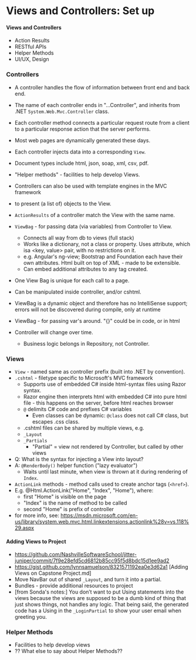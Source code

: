 # Views and Controllers: Set up

#### Views and Controllers
*	Action Results
*	RESTful APIs
*	Helper Methods
*	UI/UX, Design

### Controllers
* A controller handles the flow of information between front end and back end.
* The name of each controller ends in "...Controller", and inherits from .NET `System.Web.Mvc.Controller` class.
* Each controller method connects a particular request route from a client to a particular response action that the server performs.
 * Most web pages are dynamically generated these days.
* Each controller injects data into a corresponding `View`.
 * Document types include html, json, soap, xml, csv, pdf.
* "Helper methods" - facilities to help develop Views.
* Controllers can also be used with template engines in the MVC framework
 * to present (a list of) objects to the View.
* `ActionResults` of a controller match the View with the same name.
* `ViewBag` - for passing data (via variables) from Controller to View.  
  * Connects all way from db to views (full stack)
  * Works like a dictionary, not a class or property.  Uses attribute, which isa  <key, value> pair, with no restrictions on it.
   * e.g. Angular's ng-view; Bootstrap and Foundation each have their own attributes.  Html built on top of XML - made to be extensible.
   * Can embed additional attributes to any tag created.
 * One View Bag is unique for each call to a page.  
 * Can be manipulated inside controller, and/or cshtml.
 * ViewBag is a dynamic object and therefore has no IntelliSense support; errors will not be discovered during compile, only at runtime
 * ViewBag - for passing var's around.
"{}"  could be in code, or in html


* Controller will change over time.
  * Business logic belongs in Repository, not Controller.

### Views
* `View` - named same as controller prefix (built into .NET by convention).
* `.cshtml` - filetype specific to Microsoft's MVC framework
  * Supports use of embedded C# inside html-syntax files using Razor syntax.
  * Razor engine then interprets html with embedded C# into pure html file - this happens on the server, before html reaches browser
  * `@` delimits C# code and prefixes C# variables
     * Even classes can be dynamic: `@class` does not call C# class, but escapes .css class.
  * .cshtml files can be shared by multiple views, e.g.
   * `_Layout`
   * `_Partials`
     * "Partial" = view not rendered by Controller, but called by other views
* Q: What is the syntax for injecting a View into layout?
* A: `@RenderBody()` helper function ("lazy evaluator")
    * Waits until last minute, when view is thrown at it during rendering of `Index`.
* `ActionLink` methods - method calls used to create anchor tags (`<href>`).
 * E.g.
@Html.ActionLink("Home", "Index", "Home"), where:
   *	first "Home" is visible on the page
   *	"Index" is the name of method to be called
   *	second "Home" is prefix of controller
* for more info, see: https://msdn.microsoft.com/en-us/library/system.web.mvc.html.linkextensions.actionlink%28v=vs.118%29.aspx

#### Adding Views to Project
* https://github.com/NashvilleSoftwareSchool/jitter-juniper/commit/7f9e28efd5cd6812b85cc95f5d8bdc15d1ee9ad2
* https://gist.github.com/lynnsamuelson/8321571192ea0e3d62a1    [Adding Views on Capstone Project.md]
* Move NavBar out of shared `_Layout`, and turn it into a partial.
* Bundles - provide additional resources to project
* [from Sonda's notes:] You don’t want to put Using statements into the views because the views are supposed to be a dumb kind of thing that just shows things, not handles any logic. That being said, the generated code has a Using in the `_LoginPartial` to show your user email when greeting you.


### Helper Methods
* Facilities to help develop views
* ?? What else to say about Helper Methods??
